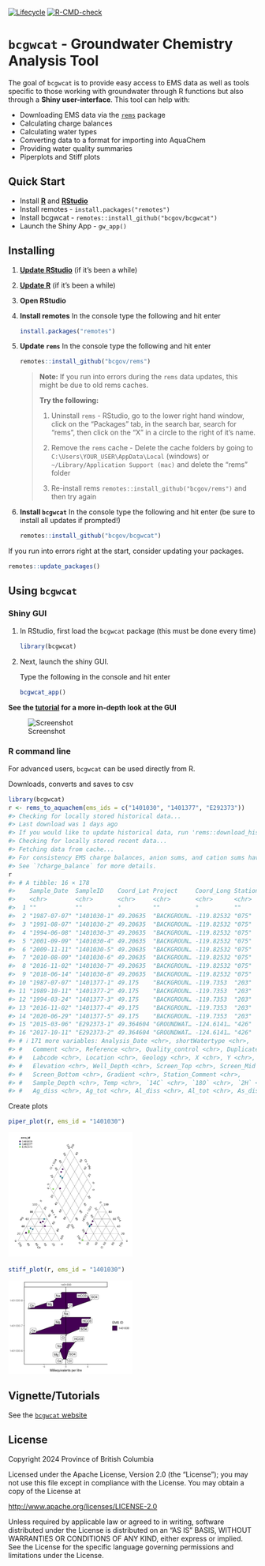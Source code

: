 
<!-- badges: start -->

[![Lifecycle](https://img.shields.io/badge/Lifecycle-Maturing-007EC6)](https://github.com/bcgov/repomountie/blob/master/doc/lifecycle-badges.md)
[![R-CMD-check](https://github.com/bcgov/bcgwcat/actions/workflows/R-CMD-check.yaml/badge.svg)](https://github.com/bcgov/bcgwcat/actions/workflows/R-CMD-check.yaml)
<!-- badges: end -->

<!-- README.md is generated from README.Rmd. Please edit that file -->

# `bcgwcat` - Groundwater Chemistry Analysis Tool

The goal of `bcgwcat` is to provide easy access to EMS data as well as
tools specific to those working with groundwater through R functions but
also through a **Shiny user-interface**. This tool can help with:

- Downloading EMS data via the [`rems`](http://github.com/bcgov/rems)
  package
- Calculating charge balances
- Calculating water types
- Converting data to a format for importing into AquaChem
- Providing water quality summaries
- Piperplots and Stiff plots

## Quick Start

- Install [**R**](https://cloud.r-project.org/) and
  [**RStudio**](https://rstudio.com/)
- Install remotes - `install.packages("remotes")`
- Install bcgwcat - `remotes::install_github("bcgov/bcgwcat")`
- Launch the Shiny App - `gw_app()`

## Installing

1.  [**Update RStudio**](https://rstudio.com/) (if it’s been a while)

2.  [**Update R**](https://cloud.r-project.org/) (if it’s been a while)

3.  **Open RStudio**

4.  **Install remotes** In the console type the following and hit enter

    ``` r
    install.packages("remotes")
    ```

5.  **Update `rems`** In the console type the following and hit enter

    ``` r
    remotes::install_github("bcgov/rems")
    ```

    > **Note:** If you run into errors during the `rems` data updates,
    > this might be due to old rems caches.
    >
    > **Try the following:**
    > 1.  Uninstall `rems` - RStudio, go to the lower right hand window,
    >     click on the “Packages” tab, in the search bar, search for
    >     “rems”, then click on the “X” in a circle to the right of it’s
    >     name.
    >
    > 2.  Remove the `rems` cache - Delete the cache folders by going to
    >     `C:\Users\YOUR_USER\AppData\Local` (windows) or
    >     `~/Library/Application Support (mac)` and delete the “rems”
    >     folder
    >
    > 3.  Re-install rems `remotes::install_github("bcgov/rems")` and
    >     then try again

6.  **Install `bcgwcat`** In the console type the following and hit
    enter (be sure to install all updates if prompted!)

    ``` r
    remotes::install_github("bcgov/bcgwcat")
    ```

If you run into errors right at the start, consider updating your
packages.

``` r
remotes::update_packages()
```

## Using `bcgwcat`

### Shiny GUI

1.  In RStudio, first load the `bcgwcat` package (this must be done
    every time)

    ``` r
    library(bcgwcat)
    ```

2.  Next, launch the shiny GUI.

    Type the following in the console and hit enter

    ``` r
    bcgwcat_app()
    ```

**See the
[tutorial](https://bcgov.github.io/bcgwcat/articles/bcgwcat.html) for a
more in-depth look at the GUI**

<figure>
<img src="figures/up-to-date.png" alt="Screenshot" />
<figcaption aria-hidden="true">Screenshot</figcaption>
</figure>

### R command line

For advanced users, `bcgwcat` can be used directly from R.

Downloads, converts and saves to csv

``` r
library(bcgwcat)
r <- rems_to_aquachem(ems_ids = c("1401030", "1401377", "E292373"))
#> Checking for locally stored historical data...
#> Last download was 1 days ago
#> If you would like to update historical data, run 'rems::download_historic_data()'
#> Checking for locally stored recent data...
#> Fetching data from cache...
#> For consistency EMS charge balances, anion sums, and cation sums have been replaced with recalculated values.
#> See `?charge_balance` for more details.
r
#> # A tibble: 16 × 178
#>    Sample_Date  SampleID    Coord_Lat Project     Coord_Long StationID Watertype
#>    <chr>        <chr>       <chr>     <chr>       <chr>      <chr>     <chr>    
#>  1 ""           ""          °         ""          °          ""        ""       
#>  2 "1987-07-07" "1401030-1" 49.20635  "BACKGROUN… -119.82532 "075"     "Fresh W…
#>  3 "1991-08-07" "1401030-2" 49.20635  "BACKGROUN… -119.82532 "075"     "Fresh W…
#>  4 "1994-06-08" "1401030-3" 49.20635  "BACKGROUN… -119.82532 "075"     "Fresh W…
#>  5 "2001-09-09" "1401030-4" 49.20635  "BACKGROUN… -119.82532 "075"     "Fresh W…
#>  6 "2009-11-11" "1401030-5" 49.20635  "BACKGROUN… -119.82532 "075"     "Fresh W…
#>  7 "2010-08-09" "1401030-6" 49.20635  "BACKGROUN… -119.82532 "075"     "Fresh W…
#>  8 "2016-11-02" "1401030-7" 49.20635  "BACKGROUN… -119.82532 "075"     "Fresh W…
#>  9 "2018-06-14" "1401030-8" 49.20635  "BACKGROUN… -119.82532 "075"     "Ground …
#> 10 "1987-07-07" "1401377-1" 49.175    "BACKGROUN… -119.7353  "203"     "Fresh W…
#> 11 "1989-10-11" "1401377-2" 49.175    "BACKGROUN… -119.7353  "203"     "Fresh W…
#> 12 "1994-03-24" "1401377-3" 49.175    "BACKGROUN… -119.7353  "203"     "Fresh W…
#> 13 "2016-11-02" "1401377-4" 49.175    "BACKGROUN… -119.7353  "203"     "Fresh W…
#> 14 "2020-06-29" "1401377-5" 49.175    "BACKGROUN… -119.7353  "203"     "Ground …
#> 15 "2015-03-06" "E292373-1" 49.364604 "GROUNDWAT… -124.6141… "426"     "Fresh W…
#> 16 "2017-10-11" "E292373-2" 49.364604 "GROUNDWAT… -124.6141… "426"     "Fresh W…
#> # ℹ 171 more variables: Analysis_Date <chr>, shortWatertype <chr>,
#> #   Comment <chr>, Reference <chr>, Quality_control <chr>, Duplicate_ID <chr>,
#> #   Labcode <chr>, Location <chr>, Geology <chr>, X <chr>, Y <chr>,
#> #   Elevation <chr>, Well_Depth <chr>, Screen_Top <chr>, Screen_Mid <chr>,
#> #   Screen_Bottom <chr>, Gradient <chr>, Station_Comment <chr>,
#> #   Sample_Depth <chr>, Temp <chr>, `14C` <chr>, `18O` <chr>, `2H` <chr>,
#> #   Ag_diss <chr>, Ag_tot <chr>, Al_diss <chr>, Al_tot <chr>, As_diss <chr>, …
```

Create plots

``` r
piper_plot(r, ems_id = "1401030")
```

<img src="man/figures/README-unnamed-chunk-9-1.png" width="50%" />

``` r
stiff_plot(r, ems_id = "1401030")
```

<img src="man/figures/README-unnamed-chunk-10-1.png" width="50%" />

## Vignette/Tutorials

See the [`bcgwcat` website](https://bcgov.github.io/bcgwcat)

## License

Copyright 2024 Province of British Columbia

Licensed under the Apache License, Version 2.0 (the “License”); you may
not use this file except in compliance with the License. You may obtain
a copy of the License at

<http://www.apache.org/licenses/LICENSE-2.0>

Unless required by applicable law or agreed to in writing, software
distributed under the License is distributed on an “AS IS” BASIS,
WITHOUT WARRANTIES OR CONDITIONS OF ANY KIND, either express or implied.
See the License for the specific language governing permissions and
limitations under the License.

